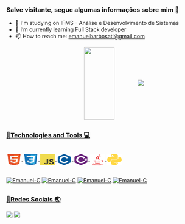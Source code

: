 ### Salve visitante, segue algumas informações sobre mim 👋

- 🔭 I'm studying  on IFMS - Análise e Desenvolvimento de Sistemas
- 🌱 I’m currently learning Full Stack developer
- 📫 How to reach me: emanuelbarbosati@gmail.com

<div align="center" style = "display: flex; justify-content: center; align-items: center;">
  <img height="190em" width="40%" src="https://github-readme-stats.vercel.app/api/top-langs/?username=gwitus&layout=compact&langs_count=7&theme=dracula"/>
  <a href="https://github.com/gwitus">
    <img height="180em" src="https://github-readme-stats.vercel.app/api?username=gwitus&show_icons=true&theme=dracula&include_all_commits=true&count_private=true"/>
  
  
</div>
  
  ##
  
  <h3>🔹Technologies and Tools 💻</h3> 

<div><br>
  <img align="center" alt="Emanuel-HTML" height="30" width="40" src="https://raw.githubusercontent.com/devicons/devicon/master/icons/html5/html5-original.svg">
  <img align="center" alt="Emanuel-CSS" height="30" width="40" src="https://raw.githubusercontent.com/devicons/devicon/master/icons/css3/css3-original.svg">
  <img align="center" alt="Emanuel-JS" height="30" width="40" src="https://raw.githubusercontent.com/devicons/devicon/master/icons/javascript/javascript-original.svg">
  <img align="center" alt="Emanuel-C" height="30" width="40" src="https://raw.githubusercontent.com/devicons/devicon/master/icons/c/c-plain.svg">
  <img align="center" alt="Emanuel-C" height="30" width="40" src="https://raw.githubusercontent.com/devicons/devicon/master/icons/csharp/csharp-plain.svg">
<img align="center" alt="Emanuel-C" height="30" width="40" src="https://raw.githubusercontent.com/devicons/devicon/master/icons/java/java-plain.svg">
<img align="center" alt="Emanuel-C" height="30" width="40" src="https://raw.githubusercontent.com/devicons/devicon/master/icons/python/python-plain.svg">
</div>

##

<div st>  
<img align="center" alt="Emanuel-C" height="40" width="70" src="https://img.shields.io/badge/Flask-000000?style=for-the-badge&logo=flask&logoColor=white">
<img align="center" alt="Emanuel-C" height="35" width="80" src="https://img.shields.io/badge/.NET-512BD4?style=for-the-badge&logo=dotnet&logoColor=white">
<img align="center" alt="Emanuel-C" height="35" width="80" src="https://img.shields.io/badge/Bootstrap-563D7C?style=for-the-badge&logo=bootstrap&logoColor=white">
<img align="center" alt="Emanuel-C" height="35" width="80" src="https://img.shields.io/badge/VSCode-0078D4?style=for-the-badge&logo=visual%20studio%20code&logoColor=white">
  
</div>
  
##

<h3>🔹Redes Sociais 🌏</h3> 
<div> 
  <a href="https://www.instagram.com/_gwitus1_/" target="_blank"><img src="https://img.shields.io/badge/-Instagram-%23E4405F?style=for-the-badge&logo=instagram&logoColor=white" target="_blank"></a>
  <a href="https://www.linkedin.com/in/emanuel-barbosa-aa83ba225/" target="_blank"><img src="https://img.shields.io/badge/-LinkedIn-%230077B5?style=for-the-badge&logo=linkedin&logoColor=white" target="_blank"></a> 
 
</div>
